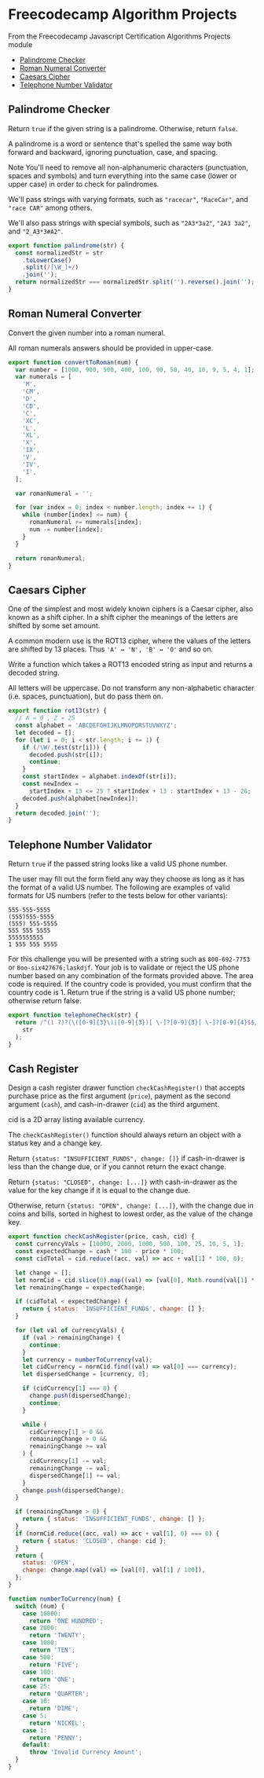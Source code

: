 <!-- markdownlint-disable MD001 -->

# Freecodecamp Algorithm Projects

From the Freecodecamp Javascript Certification Algorithms Projects module

- [Palindrome Checker](#palindrome-checker)
- [Roman Numeral Converter](#roman-numeral-converter)
- [Caesars Cipher](#caesars-cipher)
- [Telephone Number Validator](#telephone-number-validator)

## Palindrome Checker

Return `true` if the given string is a palindrome. Otherwise, return `false`.

A palindrome is a word or sentence that's spelled the same way both forward and backward, ignoring punctuation, case, and spacing.

Note
You'll need to remove all non-alphanumeric characters (punctuation, spaces and symbols) and turn everything into the same case (lower or upper case) in order to check for palindromes.

We'll pass strings with varying formats, such as `"racecar"`, `"RaceCar"`, and `"race CAR"` among others.

We'll also pass strings with special symbols, such as `"2A3*3a2"`, `"2A3 3a2"`, and `"2_A3*3#A2"`.

```javascript
export function palindrome(str) {
  const normalizedStr = str
    .toLowerCase()
    .split(/[\W_]+/)
    .join('');
  return normalizedStr === normalizedStr.split('').reverse().join('');
}
```

## Roman Numeral Converter

Convert the given number into a roman numeral.

All roman numerals answers should be provided in upper-case.

```javascript
export function convertToRoman(num) {
  var number = [1000, 900, 500, 400, 100, 90, 50, 40, 10, 9, 5, 4, 1];
  var numerals = [
    'M',
    'CM',
    'D',
    'CD',
    'C',
    'XC',
    'L',
    'XL',
    'X',
    'IX',
    'V',
    'IV',
    'I',
  ];

  var romanNumeral = '';

  for (var index = 0; index < number.length; index += 1) {
    while (number[index] <= num) {
      romanNumeral += numerals[index];
      num -= number[index];
    }
  }

  return romanNumeral;
}
```

## Caesars Cipher

One of the simplest and most widely known ciphers is a Caesar cipher, also known as a shift cipher. In a shift cipher the meanings of the letters are shifted by some set amount.

A common modern use is the ROT13 cipher, where the values of the letters are shifted by 13 places. Thus `'A' ↔ 'N', 'B' ↔ 'O'` and so on.

Write a function which takes a ROT13 encoded string as input and returns a decoded string.

All letters will be uppercase. Do not transform any non-alphabetic character (i.e. spaces, punctuation), but do pass them on.

```javascript
export function rot13(str) {
  // A = 0 , Z = 25
  const alphabet = 'ABCDEFGHIJKLMNOPQRSTUVWXYZ';
  let decoded = [];
  for (let i = 0; i < str.length; i += 1) {
    if (/\W/.test(str[i])) {
      decoded.push(str[i]);
      continue;
    }
    const startIndex = alphabet.indexOf(str[i]);
    const newIndex =
      startIndex + 13 <= 25 ? startIndex + 13 : startIndex + 13 - 26;
    decoded.push(alphabet[newIndex]);
  }
  return decoded.join('');
}
```

## Telephone Number Validator

Return `true` if the passed string looks like a valid US phone number.

The user may fill out the form field any way they choose as long as it has the format of a valid US number. The following are examples of valid formats for US numbers (refer to the tests below for other variants):

```text
555-555-5555
(555)555-5555
(555) 555-5555
555 555 5555
5555555555
1 555 555 5555
```

For this challenge you will be presented with a string such as `800-692-7753` or `8oo-six427676;laskdjf`. Your job is to validate or reject the US phone number based on any combination of the formats provided above. The area code is required. If the country code is provided, you must confirm that the country code is 1. Return true if the string is a valid US phone number; otherwise return false.

```javascript
export function telephoneCheck(str) {
  return /^(1 ?)?(\([0-9]{3}\)|[0-9]{3})[ \-]?[0-9]{3}[ \-]?[0-9]{4}$$/.test(
    str
  );
}
```

## Cash Register

Design a cash register drawer function `checkCashRegister()` that accepts purchase price as the first argument (`price`), payment as the second argument (`cash`), and cash-in-drawer (`cid`) as the third argument.

cid is a 2D array listing available currency.

The `checkCashRegister()` function should always return an object with a status key and a change key.

Return `{status: "INSUFFICIENT_FUNDS", change: []}` if cash-in-drawer is less than the change due, or if you cannot return the exact change.

Return `{status: "CLOSED", change: [...]}` with cash-in-drawer as the value for the key change if it is equal to the change due.

Otherwise, return `{status: "OPEN", change: [...]}`, with the change due in coins and bills, sorted in highest to lowest order, as the value of the change key.

```javascript
export function checkCashRegister(price, cash, cid) {
  const currencyVals = [10000, 2000, 1000, 500, 100, 25, 10, 5, 1];
  const expectedChange = cash * 100 - price * 100;
  const cidTotal = cid.reduce((acc, val) => acc + val[1] * 100, 0);

  let change = [];
  let normCid = cid.slice(0).map((val) => [val[0], Math.round(val[1] * 100)]);
  let remainingChange = expectedChange;

  if (cidTotal < expectedChange) {
    return { status: 'INSUFFICIENT_FUNDS', change: [] };
  }

  for (let val of currencyVals) {
    if (val > remainingChange) {
      continue;
    }
    let currency = numberToCurrency(val);
    let cidCurrency = normCid.find((val) => val[0] === currency);
    let dispersedChange = [currency, 0];

    if (cidCurrency[1] === 0) {
      change.push(dispersedChange);
      continue;
    }

    while (
      cidCurrency[1] > 0 &&
      remainingChange > 0 &&
      remainingChange >= val
    ) {
      cidCurrency[1] -= val;
      remainingChange -= val;
      dispersedChange[1] += val;
    }
    change.push(dispersedChange);
  }

  if (remainingChange > 0) {
    return { status: 'INSUFFICIENT_FUNDS', change: [] };
  }
  if (normCid.reduce((acc, val) => acc + val[1], 0) === 0) {
    return { status: 'CLOSED', change: cid };
  }
  return {
    status: 'OPEN',
    change: change.map((val) => [val[0], val[1] / 100]),
  };
}

function numberToCurrency(num) {
  switch (num) {
    case 10000:
      return 'ONE HUNDRED';
    case 2000:
      return 'TWENTY';
    case 1000:
      return 'TEN';
    case 500:
      return 'FIVE';
    case 100:
      return 'ONE';
    case 25:
      return 'QUARTER';
    case 10:
      return 'DIME';
    case 5:
      return 'NICKEL';
    case 1:
      return 'PENNY';
    default:
      throw 'Invalid Currency Amount';
  }
}
```
